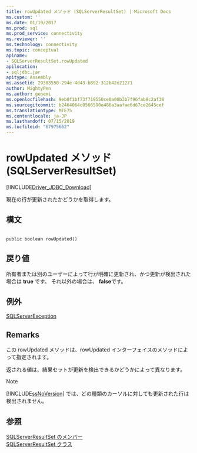 ```yaml
---
title: rowUpdated メソッド (SQLServerResultSet) | Microsoft Docs
ms.custom: ''
ms.date: 01/19/2017
ms.prod: sql
ms.prod_service: connectivity
ms.reviewer: ''
ms.technology: connectivity
ms.topic: conceptual
apiname:
- SQLServerResultSet.rowUpdated
apilocation:
- sqljdbc.jar
apitype: Assembly
ms.assetid: 29303550-294e-4d43-b892-312b42e21271
author: MightyPen
ms.author: genemi
ms.openlocfilehash: 9eb0f1bf73f719550ce0a00b3b7f96fab9c2af38
ms.sourcegitcommit: b2464064c0566590e486a3aafae6d67ce2645cef
ms.translationtype: MTE75
ms.contentlocale: ja-JP
ms.lasthandoff: 07/15/2019
ms.locfileid: "67975662"
---
```

# <a name="rowupdated-method-sqlserverresultset"></a>rowUpdated メソッド (SQLServerResultSet)
[!INCLUDE[Driver_JDBC_Download](../../../includes/driver_jdbc_download.md)]

  現在の行が更新されたかどうかを取得します。  
  
## <a name="syntax"></a>構文  
  
```  
  
public boolean rowUpdated()  
```  
  
## <a name="return-value"></a>戻り値  
 所有者または別のユーザーによって行が明確に更新され、かつ更新が検出された場合は **true** です。 それ以外の場合は、 **false**です。  
  
## <a name="exceptions"></a>例外  
 [SQLServerException](../../../connect/jdbc/reference/sqlserverexception-class.md)  
  
## <a name="remarks"></a>Remarks  
 この rowUpdated メソッドは、rowUpdated インターフェイスのメソッドによって指定されます。  
  
 返される値は、結果セットが更新を検出できるかどうかによって異なります。  
  
> [!NOTE]  
>  [!INCLUDE[ssNoVersion](../../../includes/ssnoversion-md.md)] では、どの種類のカーソルに対しても更新された行は検出されません。  
  
## <a name="see-also"></a>参照  
 [SQLServerResultSet のメンバー](../../../connect/jdbc/reference/sqlserverresultset-members.md)   
 [SQLServerResultSet クラス](../../../connect/jdbc/reference/sqlserverresultset-class.md)  
  
  
